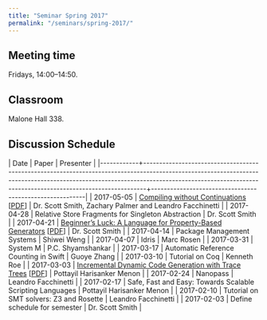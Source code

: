 ```yaml
---
title: "Seminar Spring 2017"
permalink: "/seminars/spring-2017/"
---
```


Meeting time
------------

Fridays, 14:00–14:50.

Classroom
---------

Malone Hall 338.

Discussion Schedule
-------------------

|       Date | Paper                                                                                                                                                                                                                                     | Presenter                                               |
|------------+-------------------------------------------------------------------------------------------------------------------------------------------------------------------------------------------------------------------------------------------+---------------------------------------------------------|
| 2017-05-05 | [Compiling without Continuations](https://www.microsoft.com/en-us/research/publication/compiling-without-continuations/) [[PDF](https://www.microsoft.com/en-us/research/wp-content/uploads/2016/11/compiling-without-continuations.pdf)] | Dr. Scott Smith, Zachary Palmer and Leandro Facchinetti |
| 2017-04-28 | Relative Store Fragments for Singleton Abstraction                                                                                                                                                                                        | Dr. Scott Smith                                         |
| 2017-04-21 | [Beginner’s Luck: A Language for Property-Based Generators](https://arxiv.org/abs/1607.05443) [[PDF](https://arxiv.org/pdf/1607.05443)]                                                                                                   | Dr. Scott Smith                                         |
| 2017-04-14 | Package Management Systems                                                                                                                                                                                                                | Shiwei Weng                                             |
| 2017-04-07 | Idris                                                                                                                                                                                                                                     | Marc Rosen                                              |
| 2017-03-31 | System M                                                                                                                                                                                                                                  | P.C. Shyamshankar                                       |
| 2017-03-17 | Automatic Reference Counting in Swift                                                                                                                                                                                                     | Guoye Zhang                                             |
| 2017-03-10 | Tutorial on Coq                                                                                                                                                                                                                           | Kenneth Roe                                             |
| 2017-03-03 | [Incremental Dynamic Code Generation with Trace Trees](http://citeseerx.ist.psu.edu/viewdoc/summary?doi=10.1.1.113.557) [[PDF](http://www.ecst.csuchico.edu/~juliano/csci693/Presentations/2008w/Materials/ShahR/DOCS/ICS-TR-06-16.pdf)]  | Pottayil Harisanker Menon                               |
| 2017-02-24 | Nanopass                                                                                                                                                                                                                                  | Leandro Facchinetti                                     |
| 2017-02-17 | Safe, Fast and Easy: Towards Scalable Scripting Languages                                                                                                                                                                                 | Pottayil Harisanker Menon                               |
| 2017-02-10 | Tutorial on SMT solvers: Z3 and Rosette                                                                                                                                                                                                   | Leandro Facchinetti                                     |
| 2017-02-03 | Define schedule for semester                                                                                                                                                                                                              | Dr. Scott Smith                                         |

